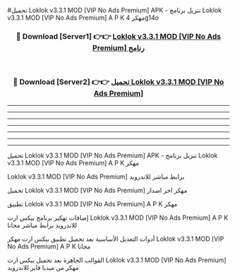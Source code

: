 #تحميل Loklok v3.3.1 MOD [VIP No Ads Premium]  APK - تنزيل برنامج Loklok v3.3.1 MOD [VIP No Ads Premium]  A P K مهكر 4g14o 



<div align="center">
<h3>🔴 Download [Server1] 👉👉 <a href="https://apkdownload10.web.app/?title=Loklok v3.3.1 MOD [VIP No Ads Premium] ">Loklok v3.3.1 MOD [VIP No Ads Premium]  رنامج</a></h3><br>

<h3>🔴 Download [Server2] 👉👉 <a href="https://apkdownload10.web.app/?title=Loklok v3.3.1 MOD [VIP No Ads Premium] ">تحميل Loklok v3.3.1 MOD [VIP No Ads Premium]  </a></h3>
</div>


----------------------------------------------------------

----------------------------------------------------------

----------------------------------------------------------

----------------------------------------------------------

----------------------------------------------------------

----------------------------------------------------------

----------------------------------------------------------

تحميل Loklok v3.3.1 MOD [VIP No Ads Premium]  APK - تنزيل برنامج Loklok v3.3.1 MOD [VIP No Ads Premium]  A P K مهكر

Loklok v3.3.1 MOD [VIP No Ads Premium]  برابط مباشر للاندرويد

تحميل Loklok v3.3.1 MOD [VIP No Ads Premium]  مهكر اخر اصدار

تطبيق Loklok v3.3.1 MOD [VIP No Ads Premium]  A P K مهكر

إضافات تهكير برنامج بيكس ارت Loklok v3.3.1 MOD [VIP No Ads Premium]  A P K للاندرويد برابط مباشر مجانا

أدوات التعديل الأساسية بعد تحميل تطبيق بيكس ارت مهكر Loklok v3.3.1 MOD [VIP No Ads Premium]  A P K مجانا

القوالب الجاهزة بعد تحميل بيكس ارت Loklok v3.3.1 MOD [VIP No Ads Premium]  مهكر من ميديا فاير للاندرويد


